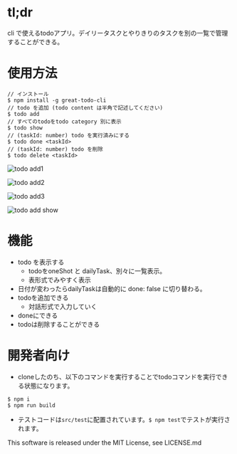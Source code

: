 # tl;dr
cli で使えるtodoアプリ。デイリータスクとやりきりのタスクを別の一覧で管理することができる。

# 使用方法
```
// インストール
$ npm install -g great-todo-cli
// todo を追加 (todo content は半角で記述してください)
$ todo add
// すべてのtodoをtodo category 別に表示
$ todo show
// (taskId: number) todo を実行済みにする
$ todo done <taskId>
// (taskId: number) todo を削除
$ todo delete <taskId>
```

![todo add1](https://github.com/kyu08/todo-cli/blob/images/todo-cli1.png?raw=true)

![todo add2](https://github.com/kyu08/todo-cli/blob/images/todo-cli2.png?raw=true)

![todo add3](https://github.com/kyu08/todo-cli/blob/images/todo-cli3.png?raw=true)

![todo add show](https://github.com/kyu08/todo-cli/blob/images/todo-cli4.png?raw=true)

# 機能
- todo を表示する
  - todoをoneShot と dailyTask、別々に一覧表示。
  - 表形式でみやすく表示
- 日付が変わったらdailyTaskは自動的に done: false に切り替わる。
- todoを追加できる
  - 対話形式で入力していく
- doneにできる
- todoは削除することができる

# 開発者向け
- cloneしたのち、以下のコマンドを実行することでtodoコマンドを実行できる状態になります。
```
$ npm i
$ npm run build
```
- テストコードは`src/test`に配置されています。`$ npm test`でテストが実行されます。

This software is released under the MIT License, see LICENSE.md
